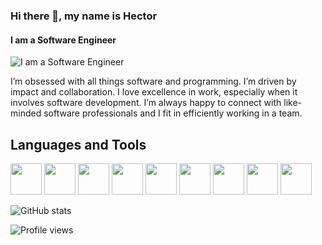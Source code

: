 ### Hi there 👋, my name is Hector
#### I am a Software Engineer
![I am a Software Engineer](https://cdn.jsdelivr.net/gh/devicons/devicon/icons/javascript/javascript-plain.svg)

I’m obsessed with all things software and programming. I’m driven by impact and collaboration. I love excellence in work, especially when it involves software development. I’m always happy to connect with like-minded software professionals and I fit in efficiently working in a team.

## Languages and Tools
<div>
<img src='https://cdn.jsdelivr.net/gh/devicons/devicon/icons/javascript/javascript-plain.svg' height='50' weight='50'/>
<img src="https://cdn.jsdelivr.net/gh/devicons/devicon/icons/react/react-original-wordmark.svg" height='50' weight='50'/>
<img src="https://cdn.jsdelivr.net/gh/devicons/devicon/icons/python/python-original.svg"  height='50' weight='50'/>
<img src="https://cdn.jsdelivr.net/gh/devicons/devicon/icons/typescript/typescript-original.svg"  height='50' weight='50'/>
<img src="https://cdn.jsdelivr.net/gh/devicons/devicon/icons/go/go-original-wordmark.svg"  height='50' weight='50'/>
<img src="https://cdn.jsdelivr.net/gh/devicons/devicon/icons/mongodb/mongodb-plain-wordmark.svg"  height='50' weight='50'/>
<img src="https://cdn.jsdelivr.net/gh/devicons/devicon/icons/postgresql/postgresql-original.svg" height='50' weight='50'/>
<img src="https://cdn.jsdelivr.net/gh/devicons/devicon/icons/amazonwebservices/amazonwebservices-plain-wordmark.svg"  height='50' weight='50'/>
<img src="https://cdn.jsdelivr.net/gh/devicons/devicon/icons/azure/azure-original-wordmark.svg"  height='50' weight='50'/>
</div>        
          
                    
          
          
  

![GitHub stats](https://github-readme-stats.vercel.app/api?username=hector-munachi&show_icons=true)  

![Profile views](https://gpvc.arturio.dev/hector-munachi)  
